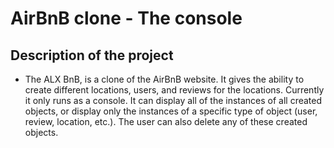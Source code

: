 # AirBnB clone - The console
## Description of the project

* The ALX BnB, is a clone of the AirBnB website. It gives the ability to create different locations, users, and reviews for the locations. Currently it only runs as a console. It can display all of the instances of all created objects, or display only the instances of a specific type of object (user, review, location, etc.). The user can also delete any of these created objects.
